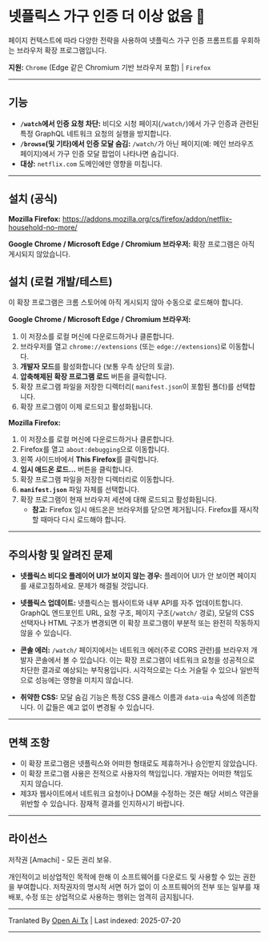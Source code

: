 ﻿
# 넷플릭스 가구 인증 더 이상 없음 🚫

페이지 컨텍스트에 따라 다양한 전략을 사용하여 넷플릭스 가구 인증 프롬프트를 우회하는 브라우저 확장 프로그램입니다.

**지원:** `Chrome` (Edge 같은 Chromium 기반 브라우저 포함) | `Firefox`

---

## 기능

*   **`/watch`에서 인증 요청 차단:** 비디오 시청 페이지(`/watch/`)에서 가구 인증과 관련된 특정 GraphQL 네트워크 요청의 실행을 방지합니다.
*   **`/browse`(및 기타)에서 인증 모달 숨김:** `/watch/`가 아닌 페이지(예: 메인 브라우즈 페이지)에서 가구 인증 모달 팝업이 나타나면 숨깁니다.
*   **대상:** `netflix.com` 도메인에만 영향을 미칩니다.


---

## 설치 (공식)

**Mozilla Firefox:** https://addons.mozilla.org/cs/firefox/addon/netflix-household-no-more/

**Google Chrome / Microsoft Edge / Chromium 브라우저:** 확장 프로그램은 아직 게시되지 않았습니다.


## 설치 (로컬 개발/테스트)

이 확장 프로그램은 크롬 스토어에 아직 게시되지 않아 수동으로 로드해야 합니다.

**Google Chrome / Microsoft Edge / Chromium 브라우저:**

1.  이 저장소를 로컬 머신에 다운로드하거나 클론합니다.
2.  브라우저를 열고 `chrome://extensions` (또는 `edge://extensions`)로 이동합니다.
3.  **개발자 모드**를 활성화합니다 (보통 우측 상단의 토글).
4.  **압축해제된 확장 프로그램 로드** 버튼을 클릭합니다.
5.  확장 프로그램 파일을 저장한 디렉터리( `manifest.json`이 포함된 폴더)를 선택합니다.
6.  확장 프로그램이 이제 로드되고 활성화됩니다.

**Mozilla Firefox:**

1.  이 저장소를 로컬 머신에 다운로드하거나 클론합니다.
2.  Firefox를 열고 `about:debugging`으로 이동합니다.
3.  왼쪽 사이드바에서 **This Firefox**를 클릭합니다.
4.  **임시 애드온 로드...** 버튼을 클릭합니다.
5.  확장 프로그램 파일을 저장한 디렉터리로 이동합니다.
6.  **`manifest.json`** 파일 자체를 선택합니다.
7.  확장 프로그램이 현재 브라우저 세션에 대해 로드되고 활성화됩니다.
    *   **참고:** Firefox 임시 애드온은 브라우저를 닫으면 제거됩니다. Firefox를 재시작할 때마다 다시 로드해야 합니다.

---

## 주의사항 및 알려진 문제

*   **넷플릭스 비디오 플레이어 UI가 보이지 않는 경우:** 플레이어 UI가 안 보이면 페이지를 새로고침하세요. 문제가 해결될 것입니다.

*   **넷플릭스 업데이트:** 넷플릭스는 웹사이트와 내부 API를 자주 업데이트합니다. GraphQL 엔드포인트 URL, 요청 구조, 페이지 구조(`/watch/` 경로), 모달의 CSS 선택자나 HTML 구조가 변경되면 이 확장 프로그램이 부분적 또는 완전히 작동하지 않을 수 있습니다.
*   **콘솔 에러:** `/watch/` 페이지에서는 네트워크 에러(주로 CORS 관련)를 브라우저 개발자 콘솔에서 볼 수 있습니다. 이는 확장 프로그램이 네트워크 요청을 성공적으로 차단한 결과로 예상되는 부작용입니다. 시각적으로는 다소 거슬릴 수 있으나 일반적으로 성능에는 영향을 미치지 않습니다.
*   **취약한 CSS:** 모달 숨김 기능은 특정 CSS 클래스 이름과 `data-uia` 속성에 의존합니다. 이 값들은 예고 없이 변경될 수 있습니다.

---

## 면책 조항

*   이 확장 프로그램은 넷플릭스와 어떠한 형태로도 제휴하거나 승인받지 않았습니다.
*   이 확장 프로그램 사용은 전적으로 사용자의 책임입니다. 개발자는 어떠한 책임도 지지 않습니다.
*   제3자 웹사이트에서 네트워크 요청이나 DOM을 수정하는 것은 해당 서비스 약관을 위반할 수 있습니다. 잠재적 결과를 인지하시기 바랍니다.

---

## 라이선스

저작권 [Amachi] - 모든 권리 보유.

개인적이고 비상업적인 목적에 한해 이 소프트웨어를 다운로드 및 사용할 수 있는 권한을 부여합니다. 저작권자의 명시적 서면 허가 없이 이 소프트웨어의 전부 또는 일부를 재배포, 수정 또는 상업적으로 사용하는 행위는 엄격히 금지됩니다.


---

Tranlated By [Open Ai Tx](https://github.com/OpenAiTx/OpenAiTx) | Last indexed: 2025-07-20

---